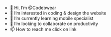 - 👋 Hi, I’m @Codebwear
- 👀 I’m interested in coding & design the website 
- 🌱 I’m currently learning mobile specialist 
- 💞️ I’m looking to collaborate on productivity 
- 📫 How to reach me click on link

<!---
Codebwear/Codebwear is a ✨ special ✨ repository because its `README.md` (this file) appears on your GitHub profile.
You can click the Preview link to take a look at your changes.
--->
